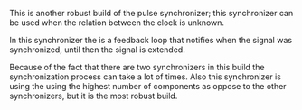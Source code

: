 This is another robust build of the pulse synchronizer; this synchronizer can be used when the relation between the clock is unknown.

In this synchronizer the is a feedback loop that notifies when the signal was synchronized, until then the signal is extended.

Because of the fact that there are two synchronizers in this build the synchronization process can take a lot of times. Also this synchronizer is using the using the highest number of components as oppose to the other synchronizers, but it is the most robust build.

